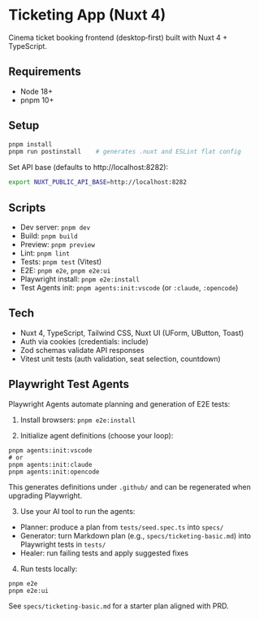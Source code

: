 # Ticketing App (Nuxt 4)

Cinema ticket booking frontend (desktop‑first) built with Nuxt 4 + TypeScript.

## Requirements
- Node 18+
- pnpm 10+

## Setup
```bash
pnpm install
pnpm run postinstall    # generates .nuxt and ESLint flat config
```

Set API base (defaults to http://localhost:8282):
```bash
export NUXT_PUBLIC_API_BASE=http://localhost:8282
```

## Scripts
- Dev server: `pnpm dev`
- Build: `pnpm build`
- Preview: `pnpm preview`
- Lint: `pnpm lint`
- Tests: `pnpm test` (Vitest)
 - E2E: `pnpm e2e`, `pnpm e2e:ui`
 - Playwright install: `pnpm e2e:install`
 - Test Agents init: `pnpm agents:init:vscode` (or `:claude`, `:opencode`)

## Tech
- Nuxt 4, TypeScript, Tailwind CSS, Nuxt UI (UForm, UButton, Toast)
- Auth via cookies (credentials: include)
- Zod schemas validate API responses
- Vitest unit tests (auth validation, seat selection, countdown)

## Playwright Test Agents
Playwright Agents automate planning and generation of E2E tests:

1) Install browsers: `pnpm e2e:install`

2) Initialize agent definitions (choose your loop):
```
pnpm agents:init:vscode
# or
pnpm agents:init:claude
pnpm agents:init:opencode
```
This generates definitions under `.github/` and can be regenerated when upgrading Playwright.

3) Use your AI tool to run the agents:
- Planner: produce a plan from `tests/seed.spec.ts` into `specs/`
- Generator: turn Markdown plan (e.g., `specs/ticketing-basic.md`) into Playwright tests in `tests/`
- Healer: run failing tests and apply suggested fixes

4) Run tests locally:
```
pnpm e2e
pnpm e2e:ui
```

See `specs/ticketing-basic.md` for a starter plan aligned with PRD.
